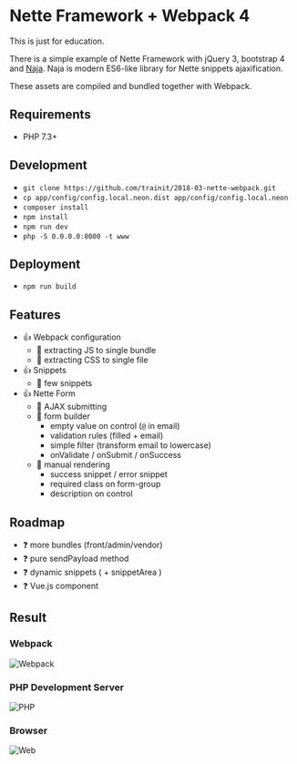 # Nette Framework + Webpack 4

This is just for education.

There is a simple example of Nette Framework with jQuery 3, bootstrap 4 and [Naja](https://github.com/jiripudil/Naja).
Naja is modern ES6-like library for Nette snippets ajaxification.

These assets are compiled and bundled together with Webpack.

## Requirements

- PHP 7.3+

## Development

- `git clone https://github.com/trainit/2018-03-nette-webpack.git`
- `cp app/config/config.local.neon.dist app/config/config.local.neon`
- `composer install`
- `npm install`
- `npm run dev`
- `php -S 0.0.0.0:8000 -t www`

## Deployment

- `npm run build`

## Features

- :+1: Webpack configuration
    - :tada: extracting JS to single bundle
    - :tada: extracting CSS to single file
- :+1: Snippets
    - :tada: few snippets
- :+1: Nette Form
    - :tada: AJAX submitting
    - :tada: form builder
        - empty value on control (`@` in email)
        - validation rules (filled + email)
        - simple filter (transform email to lowercase)
        - onValidate / onSubmit / onSuccess
    - :tada: manual rendering
        - success snippet / error snippet
        - required class on form-group
        - description on control


## Roadmap

- :question: more bundles (front/admin/vendor)
- :question: pure sendPayload method
- :question: dynamic snippets ( + snippetArea )
- :question: Vue.js component

## Result

### Webpack

![Webpack](https://raw.githubusercontent.com/trainit/2018-03-nette-webpack/master/.docs/webpack.png)

### PHP Development Server

![PHP](https://raw.githubusercontent.com/trainit/2018-03-nette-webpack/master/.docs/phpserver.png)

### Browser

![Web](https://raw.githubusercontent.com/trainit/2018-03-nette-webpack/master/.docs/web.png)
